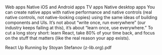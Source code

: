 
Web apps
Native iOS and Android apps TV apps
Native desktop apps
You can create native apps with native performance and native controls (real native controls, not native-looking copies) using the same ideas of building components and UIs. It’s not about “write once, run everywhere” (our industry keeps failing at this), it’s about “learn once, use everywhere.”
To cut a long story short: learn React, take 80% of your time back, and focus on the stuff that matters (like the real reason your app exists).

React Up  Running by Stoyan Stefanov (z-lib.org).pdf
